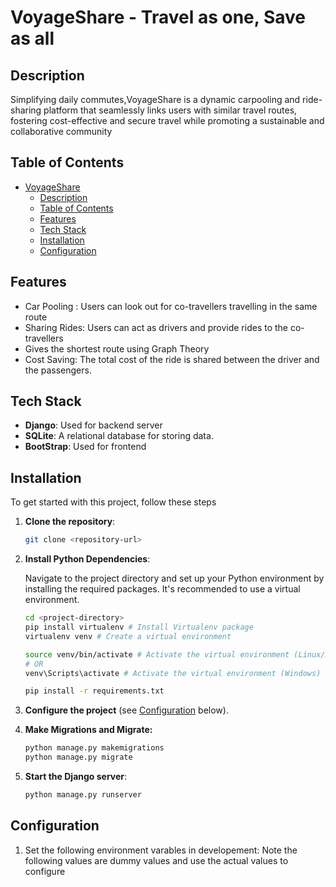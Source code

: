 # VoyageShare - Travel as one, Save as all

## Description

Simplifying daily commutes,VoyageShare is a dynamic carpooling and ride-sharing platform that seamlessly links users with similar travel routes, fostering cost-effective and secure travel while promoting a sustainable and collaborative community
## Table of Contents

- [VoyageShare](#voyageshare)
  - [Description](#description)
  - [Table of Contents](#table-of-contents)
  - [Features](#features)
  - [Tech Stack](#tech-stack)
  - [Installation](#installation)
  - [Configuration](#configuration)

## Features

- Car Pooling : Users can look out for co-travellers travelling in the same route
- Sharing Rides: Users can act as drivers and provide rides to the co-travellers
- Gives the shortest route using Graph Theory
-  Cost Saving: The total cost of the ride is shared between the driver and the passengers.

## Tech Stack

- **Django**: Used for backend server 
- **SQLite**: A relational database for storing  data.
- **BootStrap**: Used for frontend


## Installation

To get started with this project, follow these steps

1. **Clone the repository**:

   ```bash
   git clone <repository-url>
   ```

2. **Install Python Dependencies**:

   Navigate to the project directory and set up your Python environment by installing the required packages. It's recommended to use a virtual environment.

   ```bash
   cd <project-directory>
   pip install virtualenv # Install Virtualenv package
   virtualenv venv # Create a virtual environment

   source venv/bin/activate # Activate the virtual environment (Linux/macOS)
   # OR
   venv\Scripts\activate # Activate the virtual environment (Windows)

   pip install -r requirements.txt
   ```

3. **Configure the project** (see [Configuration](#configuration) below).

4. **Make Migrations and Migrate:**
   ```bash
   python manage.py makemigrations
   python manage.py migrate
   ```
   
5. **Start the Django server**:
   ```bash
   python manage.py runserver
   ```

## Configuration

1. Set the following environment varables in developement:
   Note the following values are dummy values and use the actual values to configure
   ```bash
    

   ```
